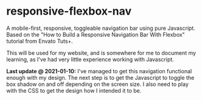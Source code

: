 # responsive-flexbox-nav
A mobile-first, responsive, toggleable navigation bar using pure Javascript. Based on the "How to Build a Responsive Navigation Bar With Flexbox" tutorial from Envato Tuts+.

This will be used for my website, and is somewhere for me to document my learning, as I've had very little experience working with Javascript.

**Last update @ 2021-01-10:**
I've managed to get this navigation functional enough with my design. The next step is to get the Javascript to toggle the box shadow on and off depending on the screen size. I also need to play with the CSS to get the design how I intended it to be.
